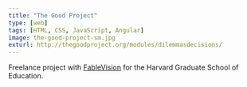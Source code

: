 ```yaml
---
title: "The Good Project"
type: [web]
tags: [HTML, CSS, JavaScript, Angular]
image: the-good-project-sm.jpg
exturl: http://thegoodproject.org/modules/dilemmasdecisions/
---
```

Freelance project with [FableVision](http://www.fablevisionstudios.com/) for the Harvard Graduate School of Education.